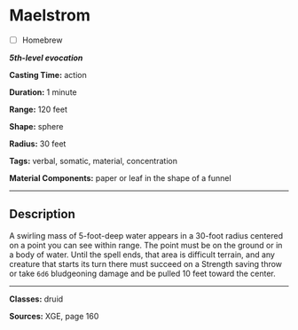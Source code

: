 # Maelstrom

- [ ] Homebrew

***5th-level evocation***

**Casting Time:** action

**Duration:** 1 minute

**Range:** 120 feet

**Shape:** sphere

**Radius:** 30 feet

**Tags:** verbal, somatic, material, concentration

**Material Components:** paper or leaf in the shape of a funnel

---

## Description
A swirling mass of 5-foot-deep water appears in a 30-foot radius centered on a point you can see within range.
The point must be on the ground or in a body of water.
Until the spell ends, that area is difficult terrain, and any creature that starts its turn there must succeed on a Strength saving throw or take `6d6` bludgeoning damage and be pulled 10 feet toward the center.

---

**Classes:** druid

**Sources:** XGE, page 160

